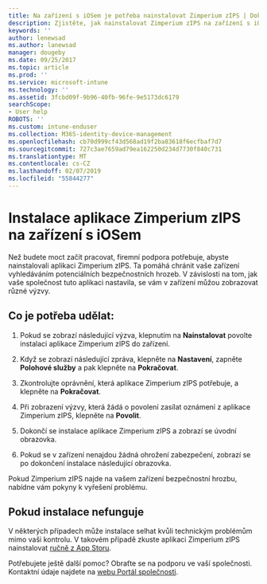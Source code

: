 ```yaml
---
title: Na zařízení s iOSem je potřeba nainstalovat Zimperium zIPS | Dokumentace Microsoftu
description: Zjistěte, jak nainstalovat Zimperium zIPS na zařízení s iOSem.
keywords: ''
author: lenewsad
ms.author: lanewsad
manager: dougeby
ms.date: 09/25/2017
ms.topic: article
ms.prod: ''
ms.service: microsoft-intune
ms.technology: ''
ms.assetid: 3fcbd09f-9b96-40fb-96fe-9e5173dc6179
searchScope:
- User help
ROBOTS: ''
ms.custom: intune-enduser
ms.collection: M365-identity-device-management
ms.openlocfilehash: cb70d999cf43d568ad19f2ba83618f6ecfbaf7d7
ms.sourcegitcommit: 727c3ae7659ad79ea162250d234d7730f840c731
ms.translationtype: MT
ms.contentlocale: cs-CZ
ms.lasthandoff: 02/07/2019
ms.locfileid: "55844277"
---
```

# <a name="install-zimperium-zips-on-your-ios-device"></a>Instalace aplikace Zimperium zIPS na zařízení s iOSem

Než budete moct začít pracovat, firemní podpora potřebuje, abyste nainstalovali aplikaci Zimperium zIPS. Ta pomáhá chránit vaše zařízení vyhledáváním potenciálních bezpečnostních hrozeb. V závislosti na tom, jak vaše společnost tuto aplikaci nastavila, se vám v zařízení můžou zobrazovat různé výzvy.

## <a name="what-you-need-to-do"></a>Co je potřeba udělat: 

1.  Pokud se zobrazí následující výzva, klepnutím na **Nainstalovat** povolte instalaci aplikace Zimperium zIPS do zařízení.

2. Když se zobrazí následující zpráva, klepněte na **Nastavení**, zapněte **Polohové služby** a pak klepněte na **Pokračovat**.

3. Zkontrolujte oprávnění, která aplikace Zimperium zIPS potřebuje, a klepněte na **Pokračovat**.

4. Při zobrazení výzvy, která žádá o povolení zasílat oznámení z aplikace Zimperium zIPS, klepněte na **Povolit**.

5. Dokončí se instalace aplikace Zimperium zIPS a zobrazí se úvodní obrazovka.

6. Pokud se v zařízení nenajdou žádná ohrožení zabezpečení, zobrazí se po dokončení instalace následující obrazovka.

Pokud Zimperium zIPS najde na vašem zařízení bezpečnostní hrozbu, nabídne vám pokyny k vyřešení problému.

## <a name="if-the-installation-doesnt-work"></a>Pokud instalace nefunguje

V některých případech může instalace selhat kvůli technickým problémům mimo vaši kontrolu. V takovém případě zkuste aplikaci Zimperium zIPS nainstalovat [ručně z App Storu](https://itunes.apple.com/app/zimperium-zips/id1030924459).

Potřebujete ještě další pomoc? Obraťte se na podporu ve vaší společnosti. Kontaktní údaje najdete na [webu Portál společnosti](https://go.microsoft.com/fwlink/?linkid=2010980).
